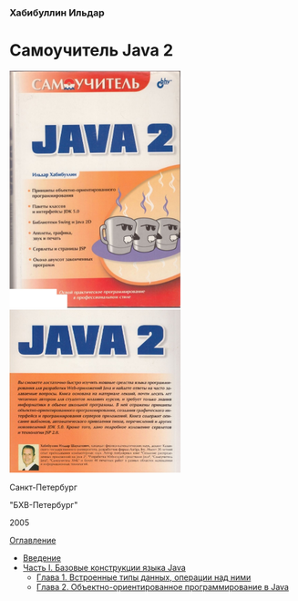 ### Хабибуллин Ильдар
# Самоучитель Java 2

<img src = "cover.jpg" width = "300"> <img src = "end_cover.jpg" width = "300">

Санкт-Петербург

"БХВ-Петербург" 

2005

[Оглавление](tconts.md)

* [Введение](foreword.md)
* [Часть I. Базовые конструкции языка Java](chapter-1.md)
  * [Глава 1. Встроенные типы данных, операции над ними](chapter-1.md)
  * [Глава 2. Объектно-ориентированное программирование в Java](chapter-2)

